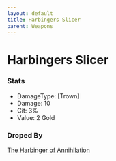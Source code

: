 ```yaml
---
layout: default
title: Harbingers Slicer
parent: Weapons
---
```


# Harbingers Slicer

### Stats
- DamageType: [Trown]
- Damage: 10
- Cit: 3%
- Value: 2 Gold

### Droped By
[The Harbinger of Annihilation](https://ricklugtigheid.github.io/SupernovaMod/docs/npcs/bosses/harbinger_of_annihilation)